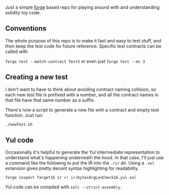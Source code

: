 Just a simple [forge](https://book.getfoundry.sh/forge/) based repo for playing around with and 
understanding solidity toy code.

## Conventions

The whole purpose of this repo is to make it fast and easy to test stuff, and then keep the test code for
future reference. Specific test contracts can be called with

`forge test --match-contract Test3` or even just `forge test --mc 3`

## Creating a new test

I don't want to have to think about avoiding contract naming collision, so each new test file
is prefixed with a number, and all the contract names in that file have that same number as a suffix.

There's now a script to generate a new file with a contract and empty test function. Just run:

```sh
./newTest.sh
```

## Yul code

Occasionally it's helpful to generate the Yul intermediate representation to understand what's
happening underneath the hood. In that case, I'll just use a command like the following to 
put the IR into the `./ir` dir. Using a `.sol` extension gives pretty decent syntax highlighting
for readability.

```
forge inspect Target16 ir >! ir/bytesArgLenCheck16.yul.sol
```

Yul code can be compiled with `solc --strict-assembly`.
